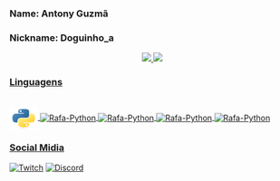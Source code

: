 ###  Name: Antony Guzmã 
###  Nickname: Doguinho_a
<div align="center">
  <a href="https://github.com/AntonyGuzma">
  <img height="180em" src="https://github-readme-stats.vercel.app/api?username=AntonyGuzma&show_icons=true&theme=dark&include_all_commits=true&count_private=true"/>
  <img height="180em" src="https://github-readme-stats.vercel.app/api/top-langs/?username=AntonyGuzma&layout=compact&langs_count=7&theme=dark"/>
</div>
  
  ###  Linguagens
  <div style="display: inline_block"><br>
  <img align="center" alt="Rafa-Python" height="40" width="50" src="https://raw.githubusercontent.com/devicons/devicon/master/icons/python/python-original.svg">
  <img align="center" alt="Rafa-Python" height="40" width="80" src= "https://img.shields.io/badge/GitHub-100000?style=for-the-badge&logo=github&logoColor=white" />
  <img align="center" alt="Rafa-Python" height="38" width="80" src= "https://img.shields.io/badge/C-00599C?style=for-the-badge&logo=c&logoColor=white" />
  <img align="center" alt="Rafa-Python" height="40" width="80" src="https://img.shields.io/badge/Java-ED8B00?style=for-the-badge&logo=java&logoColor=white" />  
  <img align="center" alt="Rafa-Python" height="40" width="90" src= "https://img.shields.io/badge/Markdown-000000?style=for-the-badge&logo=markdown&logoColor=white" />
  </div>
  
  ### Social Midia
   [![Twitch](https://img.shields.io/badge/Twitch-9146FF?style=for-the-badge&logo=twitch&logoColor=white)](https://www.twitch.tv/doguinho_a)
   [![Discord](https://img.shields.io/badge/Discord-7289DA?style=for-the-badge&logo=discord&logoColor=white)](https://discord.com/channels/@me) 
 
